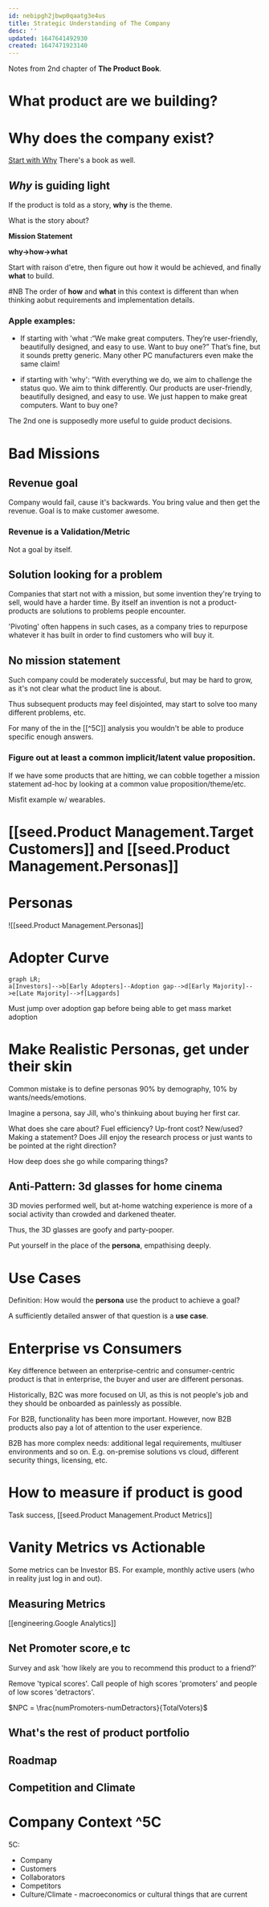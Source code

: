 ```yaml
---
id: nebipgh2jbwp0qaatg3e4us
title: Strategic Understanding of The Company
desc: ''
updated: 1647641492930
created: 1647471923140
---
```

Notes from 2nd chapter of __The Product Book__.

# What product are we building?


# Why does the company exist?

[Start with Why](https://www.youtube.com/watch?v=qp0HIF3SfI4&ab_channel=TED)
There's a book as well.

## _Why_ is guiding light

If the product is told as a story, __why__ is the theme.  

What is the story about?

__Mission Statement__

__why->how->what__

Start with raison d'etre, then figure out how it would be achieved, and finally __what__ to build.

#NB The order of __how__ and __what__ in this context is different than when thinking aobut requirements and implementation details.

### Apple examples:
* If starting with 'what :“We make great computers. They’re user-friendly, beautifully designed, and
easy to use. Want to buy one?” That’s fine, but it sounds pretty generic.
Many other PC manufacturers even make the same claim!

* if starting with 'why': “With
everything we do, we aim to challenge the status quo. We aim to think
differently. Our products are user-friendly, beautifully designed, and easy
to use. We just happen to make great computers. Want to buy one?

The 2nd one is supposedly more useful to guide product decisions.

# Bad Missions
## Revenue goal

Company would fail, cause it's backwards. You bring value and then get the revenue. Goal is to make customer awesome.


### Revenue is a Validation/Metric

Not a goal by itself.


## Solution looking for a problem
 
 Companies that start not with a mission, but some invention they're trying to sell, would have a harder time.
 By itself an invention is not a product- products are solutions to problems people encounter.

 'Pivoting' often happens in such cases, as a company tries to repurpose whatever it has built in order to find customers who will buy it.

## No mission statement

Such company could be moderately successful, but may be hard to grow, as it's not clear what the product line is about. 

Thus subsequent products may feel disjointed, may start to solve too many different problems, etc.

For many of the in the [[^5C]] analysis you wouldn't be able to produce specific enough answers.


### __Figure out at least a common implicit/latent value proposition.__

If we have some products that are hitting, we can cobble together a mission statement ad-hoc by looking at a common value proposition/theme/etc.

Misfit example w/ wearables.

# [[seed.Product Management.Target Customers]] and  [[seed.Product Management.Personas]]

# Personas

![[seed.Product Management.Personas]]


# Adopter Curve

```mermaid
graph LR;
a[Investors]-->b[Early Adopters]--Adoption gap-->d[Early Majority]-->e[Late Majority]-->f[Laggards]
```

Must jump over adoption gap before being able to get mass market adoption

# Make Realistic Personas, get under their skin

Common mistake is to define personas 90% by demography, 10% by wants/needs/emotions.

Imagine a persona, say Jill, who's thinkuing about buying her first car.

What does she care about? Fuel efficiency? Up-front cost? New/used? Making a statement? Does Jill enjoy the research process or just wants to be pointed at the right direction?

How deep does she go while comparing things?  


## Anti-Pattern: 3d glasses for home cinema

3D movies performed well, but at-home watching experience is more of a social activity than crowded and darkened theater.

Thus, the 3D glasses are goofy and party-pooper.

Put yourself in the place of the **persona**, empathising deeply.





#  Use Cases

Definition:
How would the **persona** use the product to achieve a goal?

A sufficiently detailed answer of that question is a **use case**.






# Enterprise vs Consumers

Key difference between an enterprise-centric and consumer-centric product is that in enterprise, the buyer and user are different personas. 

Historically, B2C was more focused on UI, as this is not people's job and they should be onboarded as painlessly as possible.

For B2B, functionality has been more important. However, now B2B products also pay a lot of attention to the user experience.

B2B has more complex needs: additional legal requirements, multiuser environments and so on.
E.g. on-premise solutions vs cloud, different security things, licensing, etc.




# How to measure if product is good

Task success, [[seed.Product Management.Product Metrics]]

# Vanity Metrics vs Actionable

 Some metrics can be Investor BS. For example, monthly active users (who in reality just log in and out).


## Measuring Metrics

[[engineering.Google Analytics]]

## Net Promoter score,e tc
Survey and ask 'how likely are you to recommend this product to a friend?'

Remove 'typical scores'. Call people of high scores 'promoters' and people of low scores 'detractors'.

$NPC = \frac{numPromoters-numDetractors}{TotalVoters}$

## What's the rest of product portfolio

## Roadmap

## Competition and Climate




# Company Context ^5C
5C:
* Company
* Customers
* Collaborators
* Competitors
* Culture/Climate - macroeconomics or cultural things that are current



